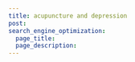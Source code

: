 ```yaml
---
title: acupuncture and depression
post: 
search_engine_optimization:
  page_title:
  page_description:
---
```

